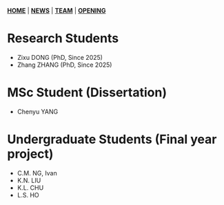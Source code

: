 [**HOME**](https://jiangmy97.github.io) |
[**NEWS**](https://jiangmy97.github.io/news/news) |
[**TEAM**](https://jiangmy97.github.io/team/list) |
[**OPENING**](https://jiangmy97.github.io/opening)

# Research Students
- Zixu DONG (PhD, Since 2025)
- Zhang ZHANG (PhD, Since 2025)

# MSc Student (Dissertation)
- Chenyu YANG

# Undergraduate Students (Final year project)
- C.M. NG, Ivan
- K.N. LIU
- K.L. CHU
- L.S. HO
